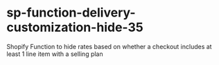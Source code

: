 # sp-function-delivery-customization-hide-35
Shopify Function to hide rates based on whether a checkout includes at least 1 line item with a selling plan
